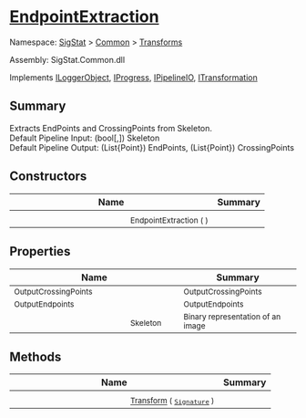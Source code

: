 # [EndpointExtraction](./EndpointExtraction.md)

Namespace: [SigStat]() > [Common](./../README.md) > [Transforms](./README.md)

Assembly: SigStat.Common.dll

Implements [ILoggerObject](./../ILoggerObject.md), [IProgress](./../Helpers/IProgress.md), [IPipelineIO](./../Pipeline/IPipelineIO.md), [ITransformation](./../ITransformation.md)

## Summary
Extracts EndPoints and CrossingPoints from Skeleton.  <br>Default Pipeline Input: (bool[,]) Skeleton<br>Default Pipeline Output: (List{Point}) EndPoints, (List{Point}) CrossingPoints

## Constructors

| Name | Summary | 
| --- | --- | 
| <img width=200/> <sub>EndpointExtraction (  )</sub>| <sub></sub>| <br>


## Properties

| Name | Summary | 
| --- | --- | 
| <img width=200/> <sub>OutputCrossingPoints</sub>| <sub>OutputCrossingPoints</sub>| <br>
| <img width=200/> <sub>OutputEndpoints</sub>| <sub>OutputEndpoints</sub>| <br>
| <img width=200/> <sub>Skeleton</sub>| <sub>Binary representation of an image</sub>| <br>


## Methods

| Name | Summary | 
| --- | --- | 
| <img width=200/> <sub>[Transform](./Methods/EndpointExtraction-100663588.md) ( [`Signature`](./../Signature.md) )</sub>| <sub></sub>| <br>


